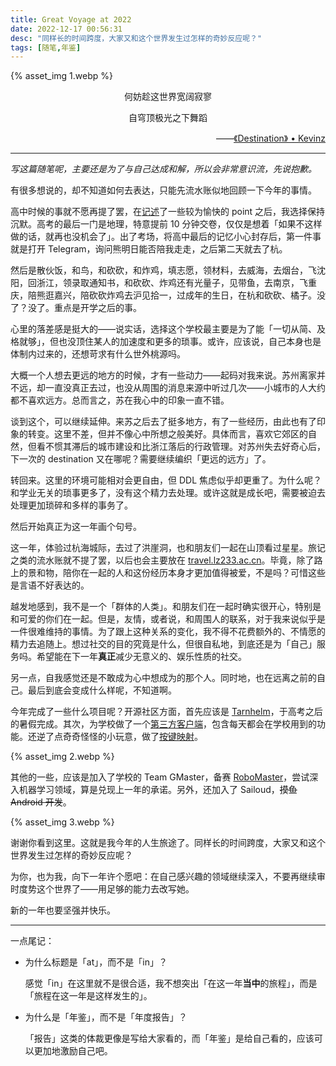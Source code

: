 ```yaml
---
title: Great Voyage at 2022
date: 2022-12-17 00:56:31
desc: "同样长的时间跨度，大家又和这个世界发生过怎样的奇妙反应呢？"
tags: [随笔,年鉴]
---
```


{% asset_img 1.webp %}

<p align="center">何妨趁这世界宽阔寂寥</p>

<p align="center">自穹顶极光之下舞蹈</p>

<p align="right">——<a href="https://music.163.com/song?id=447944103">《Destination》 • Kevinz</a></p>

---

*写这篇随笔呢，主要还是为了与自己达成和解，所以会非常意识流，先说抱歉。*

有很多想说的，却不知道如何去表达，只能先流水账似地回顾一下今年的事情。

高中时候的事就不愿再提了罢，在[记述](/2022/06/15/my-life-with-jiashan-senior-high-school/)了一些较为愉快的 point 之后，我选择保持沉默。高考的最后一门是地理，特意提前 10 分钟交卷，仅仅是想着「如果不这样做的话，就再也没机会了」。出了考场，将高中最后的记忆小心封存后，第一件事就是打开 Telegram，询问熊明日能否陪我走走，之后第二天就去了杭。

然后是散伙饭，和鸟，和砍砍，和炸鸡，填志愿，领材料，去威海，去烟台，飞沈阳，回浙江，领录取通知书，和砍砍、炸鸡还有光量子，见带鱼，去南京，飞重庆，陪熊逛嘉兴，陪砍砍炸鸡去沪见拾一，过成年的生日，在杭和砍砍、橘子。没了？没了。重点是开学之后的事。

心里的落差感是挺大的——说实话，选择这个学校最主要是为了能「一切从简、及格就够」，但也没顶住某人的加速度和更多的琐事。或许，应该说，自己本身也是体制内过来的，还想苛求有什么世外桃源吗。

大概一个人想去更远的地方的时候，才有一些动力——起码对我来说。苏州离家并不远，却一直没真正去过，也没从周围的消息来源中听过几次——小城市的人大约都不喜欢远方。总而言之，苏在我心中的印象一直不错。

谈到这个，可以继续延伸。来苏之后去了挺多地方，有了一些经历，由此也有了印象的转变。这里不差，但并不像心中所想之般美好。具体而言，喜欢它郊区的自然，但看不惯其滞后的城市建设和比浙江落后的行政管理。对苏州失去好奇心后，下一次的 destination 又在哪呢？需要继续编织「更远的远方」了。

转回来。这里的环境可能相对会更自由，但 DDL 焦虑似乎却更重了。为什么呢？和学业无关的琐事更多了，没有这个精力去处理。或许这就是成长吧，需要被迫去处理更加琐碎和多样的事务了。

然后开始真正为这一年画个句号。

这一年，体验过杭海城际，去过了洪崖洞，也和朋友们一起在山顶看过星星。旅记之类的流水账就不提了罢，以后也会主要放在 [travel.lz233.ac.cn](https://travel.lz233.ac.cn)。毕竟，除了路上的景和物，陪你在一起的人和这份经历本身才更加值得被爱，不是吗？可惜这些是言语不好表达的。

越发地感到，我不是一个「群体的人类」。和朋友们在一起时确实很开心，特别是和可爱的你们在一起。但是，友情，或者说，和周围人的联系，对于我来说似乎是一件很难维持的事情。为了跟上这种关系的变化，我不得不花费额外的、不情愿的精力去追随上。想过社交的目的究竟是什么，但很自私地，到底还是为「自己」服务吗。希望能在下一年**真正**减少无意义的、娱乐性质的社交。

另一点，自我感觉还是不敢成为心中想成为的那个人。同时地，也在远离之前的自己。最后到底会变成什么样呢，不知道啊。

今年完成了一些什么项目呢？开源社区方面，首先应该是 [Tarnhelm](https://tarnhelm.project.ac.cn)，于高考之后的暑假完成。其次，为学校做了一个[第三方客户端](https://github.com/lz233/yaxjtlu)，包含每天都会在学校用到的功能。还逆了点奇奇怪怪的小玩意，做了[按键映射](https://github.com/lz233/Calculator_AllWinnerA50)。

{% asset_img 2.webp %}

其他的一些，应该是加入了学校的 Team GMaster，备赛 [RoboMaster](https://www.robomaster.com)，尝试深入机器学习领域，算是兑现上一年的承诺。另外，还加入了 Sailoud，~~摸鱼 Android 开发~~。

{% asset_img 3.webp %}

谢谢你看到这里。这就是我今年的人生旅途了。同样长的时间跨度，大家又和这个世界发生过怎样的奇妙反应呢？

为你，也为我，向下一年许个愿吧：在自己感兴趣的领域继续深入，不要再继续审时度势这个世界了——用足够的能力去改写她。

新的一年也要坚强并快乐。

---

一点尾记：

- 为什么标题是「at」，而不是「in」？

  感觉「in」在这里就不是很合适，我不想突出「在这一年**当中**的旅程」，而是「旅程在这一年是这样发生的」。

- 为什么是「年鉴」，而不是「年度报告」？

  「报告」这类的体裁更像是写给大家看的，而「年鉴」是给自己看的，应该可以更加地激励自己吧。

